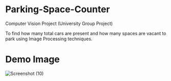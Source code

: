 # Parking-Space-Counter
Computer Vision Project (University Group Project)

To find how many total cars are present and how many spaces are vacant to park using Image Processing techniques.

# Demo Image

![Screenshot (10)](https://github.com/ShinMinKhant/Parking-Space-Counter/assets/133580286/cec4b44c-f56a-4573-85b8-ad69b50a0f07)
